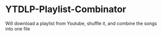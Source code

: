 # YTDLP-Playlist-Combinator
Will download a playlist from Youtube, shuffle it, and combine the songs into one file
